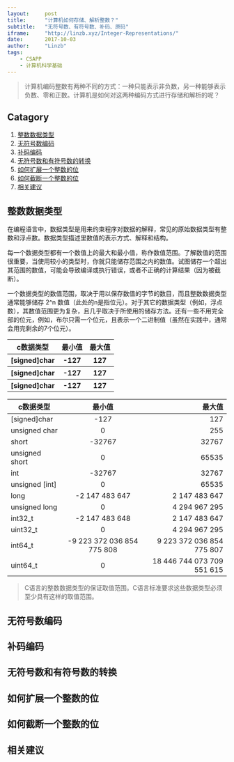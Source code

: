 ```yaml
---
layout:     post
title:      "计算机如何存储、解析整数？"
subtitle:   "无符号数、有符号数、补码、原码"
iframe:     "http://linzb.xyz/Integer-Representations/"
date:       2017-10-03
author:     "Linzb"
tags:
    - CSAPP
    - 计算机科学基础
---
```



> 计算机编码整数有两种不同的方式：一种只能表示非负数，另一种能够表示负数、零和正数。计算机是如何对这两种编码方式进行存储和解析的呢？


## Catagory

1. [整数数据类型](#整数数据类型)
2. [无符号数编码](#无符号数编码)
3. [补码编码](#补码编码)
4. [无符号数和有符号数的转换](#无符号数和有符号数的转换)
5. [如何扩展一个整数的位](#如何扩展一个整数的位)
6. [如何截断一个整数的位](#如何截断一个整数的位)
7. [相关建议](#相关建议)

## 整数数据类型
在编程语言中，数据类型是用来约束程序对数据的解释，常见的原始数据类型有整数和浮点数。数据类型描述里数值的表示方式、解释和结构。

每一个数据类型都有一个数值上的最大和最小值，称作数值范围。了解数值的范围很重要，当使用较小的类型时，你就只能储存范围之内的数值。试图储存一个超出其范围的数值，可能会导致编译或执行错误，或者不正确的计算结果（因为被截断）。

一个数据类型的数值范围，取决于用以保存数值的字节的数目，而且整数数据类型通常能够储存 2^n 数值（此处的n是指位元）。对于其它的数据类型（例如，浮点数），其数值范围更为复杂，且几乎取决于所使用的储存方法。还有一些不用完全部的位元，例如，布尔只需一个位元，且表示一个二进制值（虽然在实践中，通常会用完剩余的7个位元）。

<table>
  <tr>
    <th>c数据类型</th>
    <th>最小值</th>
    <th>最大值</th>
  </tr>
  <tr>
    <th>[signed]char</th>
    <th>-127</th>
    <th>127</th>
  </tr>
  <tr>
    <th>[signed]char</th>
    <th>-127</th>
    <th>127</th>
  </tr>
  <tr>
    <th>[signed]char</th>
    <th>-127</th>
    <th>127</th>
  </tr>

</table>


| c数据类型       | 最小值         | 最大值   |
| ------------- |:-------------:| -----:  |
| [signed]char  | -127          |   127   |
| unsigned char |  0            |   255   |
| short         | -32767        |  32767  |
| unsigned short|  0            |   65535 |
| int           | -32767        |  32767  |
| unsigned [int]|  0            |   65535 |
| long          |-2 147 483 647 |2 147 483 647 |
| unsigned long | 0             |4 294 967 295 |
| int32_t       |-2 147 483 648 |2 147 483 647 |
| uint32_t      | 0             |4 294 967 295 |
| int64_t       |-9 223 372 036 854 775 808 |9 223 372 036 854 775 807 |
| uint64_t      | 0             |18 446 744 073 709 551 615 |
>C语言的整数数据类型的保证取值范围。C语言标准要求这些数据类型必须至少具有这样的取值范围。


## 无符号数编码


## 补码编码


## 无符号数和有符号数的转换


## 如何扩展一个整数的位


## 如何截断一个整数的位


## 相关建议
